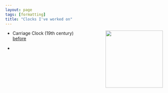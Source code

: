 ```yaml
---
layout: page
tags: [formatting]
title: "Clocks I've worked on"
---
```


* Carriage Clock (19th century)
<a ><img src="http://gtendas.github.io/orologi/carriage1.jpg" align="right" width="183" ></a>   
[before](http://gtendas.github.io/orologi/carriageold1.jpg)

* 
 

